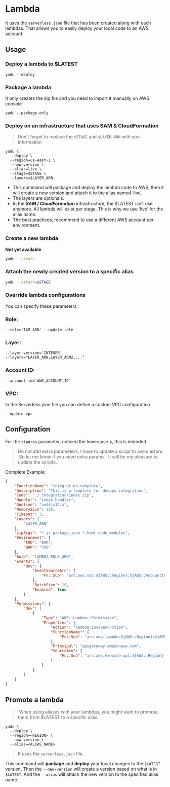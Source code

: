 # Lambda

It uses the `serverless.json` file that has been created along with each lambdas.
That allows you to easily deploy your local code to an AWS account.

## Usage

### Deploy a lambda to $LATEST

```
yadu --deploy
```

### Package a lambda

It only creates the zip file and you need to import it manually on AWS console

```
yadu --package-only
```

### Deploy on an infrastructure that uses SAM & CloudFormation

> Don’t forget to replace the `$STAGE` and `$LAYER_ARN` with your information

```
yadu \
  --deploy \
  --region=us-east-1 \
  --new-version \
  --alias=live \
  --stage=$STAGE \
  --layers=$LAYER_ARN
```

 - This command will package and deploy the lambda code to AWS, then it will create a new version and attach it to the alias named ‘live’.
 - The layers are optionals.
- In the ***SAM / CloudFormation*** infrastructure, the $LATEST isn’t use anymore. All lambda will exist per stage. This is why we use ‘live’ for the alias name.
- The best practices, recommend to use a different AWS account per environment.

### Create a new lambda

**Not yet available**

``` bash
yadu --create
```

### Attach the newly created version to a specific alias

```bash
yadu --attach=$STAGE
```

### Override lambda configurations

You can specify these parameters : 

### Role:

```
--role='IAM_ARN' --update-role
```
### Layer:

```
--layer-version='INTEGER'
--layers="LAYER_ARN,LAYER_ARN2,..."
```

### Account ID:

```
--account-id='AWS_ACCOUNT_ID'
```

### VPC:

In the Serverless.json file you can define a custom VPC configuration

```
--update-vpc
```

## Configuration

For the `zipArgs` parameter, noticed the lowercase **z**, this is intended

> Do not add extra parameters, I have to update a script to avoid errors. 
> So let me know if you need extra params, 
> It will be my pleasure to update the scripts.

Complete Example:
```json
{
    "FunctionName": "integration-template",
    "Description": "This is a template for devops integration",
    "Code": "./_integration/index.zip",
    "Handler": "index.handler",
    "Runtime": "nodejs12.x",
    "MemorySize": 128,
    "Timeout": 3,
    "Layers": [
        "LAYER_ARN"
    ],
    "zipArgs": "*.js package.json *.html node_modules",
    "Environment": {
        "FOO": "BAR",
        "BAR": "FOO"
    },
    "Role": "LAMBDA_ROLE_ARN",
    "Events": {
        "dev": {
            "EventSourceArn": {
                "Fn::Sub": "arn:aws:sqs:${AWS::Region}:${AWS::AccountId}:sqs_example_dev"
            },
            "BatchSize": 10,
            "Enabled": true
        }
    },
    "Permissions": {
        "dev": [
            {
                "Type": "AWS::Lambda::Permission",
                "Properties": {
                    "Action": "lambda:InvokeFunction",
                    "FunctionName": {
                        "Fn::Sub": "arn:aws:lambda:${AWS::Region}:${AWS::AccountId}:function:FUNCTION_NAME:dev"
                    },
                    "Principal": "apigateway.amazonaws.com",
                    "SourceArn": {
                        "Fn::Sub": "arn:aws:execute-api:${AWS::Region}:${AWS::AccountId}:*/*"
                    }
                }
            }
        ]
    }
}
```

## Promote a lambda

> When using aliases with your lambdas, you might want to promote them from $LATEST to a specific alias.

```
yadu \
  --deploy \
  --region=<REGION> \
  --new-version \
  --alias=<ALIAS_NAME>
```

> It uses the `serverless.json` file.

This command will **package** and **deploy** your local changes to the `$LATEST` version.
Then the `--new-version` will create a version based on what is in `$LATEST`.
And the `--alias` will attach the new version to the specified alias name.